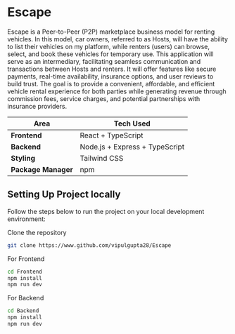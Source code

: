 ﻿# Escape

Escape is a Peer-to-Peer (P2P) marketplace business model for renting vehicles. In this model, car owners, referred to as Hosts, will have the ability to list their vehicles on my platform, while renters (users) can browse, select, and book these vehicles for temporary use. This application will serve as an intermediary, facilitating seamless communication and transactions between Hosts and renters. It will offer features like secure payments, real-time availability, insurance options, and user reviews to build trust. The goal is to provide a convenient, affordable, and efficient vehicle rental experience for both parties while generating revenue through commission fees, service charges, and potential partnerships with insurance providers.

| **Area**           | **Tech Used**                   |
|--------------------|---------------------------------|
| **Frontend**       | React + TypeScript              |
| **Backend**        | Node.js + Express + TypeScript  |
| **Styling**        | Tailwind CSS                    |
| **Package Manager**| npm                             |



## Setting Up Project locally
Follow the steps below to run the project on your local development environment:

Clone the repository
``` bash 
git clone https://www.github.com/vipulgupta28/Escape
```

For Frontend
```bash 
cd Frontend
npm install
npm run dev
```

For Backend
```bash
cd Backend
npm install
npm run dev
```





